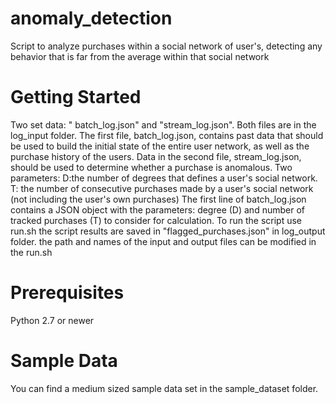 # anomaly_detection
Script to analyze purchases within a social network of user's, detecting any behavior that is far from the average within that social network
# Getting Started
Two set data: " batch_log.json" and "stream_log.json". Both files are in the log_input folder.
The first file, batch_log.json, contains past data that should be used to build the initial state of the entire user network, as well as 
the purchase history of the users.
Data in the second file, stream_log.json, should be used to determine whether a purchase is anomalous.
Two parameters: 
D:the number of degrees that defines a user's social network.
T: the number of consecutive purchases made by a user's social network (not including the user's own purchases)
The first line of batch_log.json contains a JSON object with the parameters: degree (D) and number of tracked purchases (T) to consider 
for calculation.
To run the script use run.sh 
the script results are saved in "flagged_purchases.json" in log_output folder.
the path and names of the input and output files can be modified in the run.sh
# Prerequisites
Python 2.7 or newer
# Sample Data
You can find a medium sized sample data set in the sample_dataset folder.
